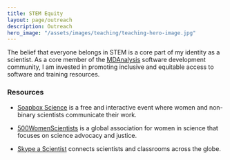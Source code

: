 ```yaml
---
title: STEM Equity
layout: page/outreach
description: Outreach
hero_image: "/assets/images/teaching/teaching-hero-image.jpg"
---
```


The belief that everyone belongs in STEM is a core part of my identity as a scientist. As a core member of the [MDAnalysis](https://www.mdanalysis.org) software development community, I am invested in promoting inclusive and equitable access to software and training resources.  


### Resources 

- [Soapbox Science](https://www.soapboxscience.org) is a free and interactive event where women and non-binary scientists communicate their work.

- [500WomenScientists](https://www.500womenscientists.org) is a global association for women in science that focuses on science advocacy and justice.

- [Skype a Scientist](https://www.skypeascientist.com) connects scientists and classrooms across the globe.


